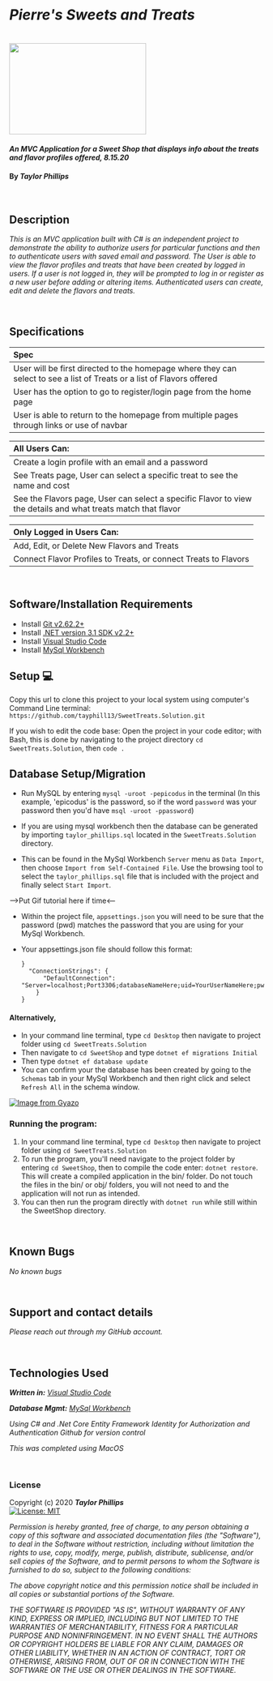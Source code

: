 # _Pierre's Sweets and Treats_

<h1 align="left">
  <img width="270" height="180" src="https://bloximages.newyork1.vip.townnews.com/feastmagazine.com/content/tncms/assets/v3/editorial/a/d5/ad5cd0c2-cde9-11ea-b46a-ffca1fd6dcb7/5f1b4022c2898.image.jpg?resize=1200%2C901">
</h1>


#### _An MVC Application for a Sweet Shop that displays info about the treats and flavor profiles offered, 8.15.20_

#### By _**Taylor Phillips**_

<br>

## Description

_This is an MVC application built with C# is an independent project to demonstrate the ability to authorize users for particular functions and then to authenticate users with saved email and password.  The User is able to view the flavor profiles and treats that have been created by logged in users.  If a user is not logged in, they will be prompted to log in or register as a new user before adding or altering items.  Authenticated users can create, edit and delete the flavors and treats._

<br>

## Specifications

| Spec |
| :--- |
| User will be first directed to the homepage where they can select to see a list of Treats or a list of Flavors offered |
| User has the option to go to register/login page from the home page |
| User is able to return to the homepage from multiple pages through links or use of navbar  |

| All Users Can: |
| :------------  |
| Create a login profile with an email and a password |
| See Treats page, User can select a specific treat to see the name and cost |
| See the Flavors page, User can select a specific Flavor to view the details and what treats match that flavor |

| Only Logged in Users Can: |
| :-----------------------  |
| Add, Edit, or Delete New Flavors and Treats |
| Connect Flavor Profiles to Treats, or connect Treats to Flavors |


<br>

## Software/Installation Requirements
* Install [Git v2.62.2+](https://git-scm.com/downloads/)
* Install [.NET version 3.1 SDK v2.2+](https://dotnet.microsoft.com/download/dotnet-core/2.2)
* Install [Visual Studio Code](https://code.visualstudio.com/)
* Install [MySql Workbench](https://www.mysql.com/products/workbench/)


## Setup 💻

Copy this url to clone this project to your local system using computer's Command Line terminal: 
```https://github.com/tayphill13/SweetTreats.Solution.git```

If you wish to edit the code base: Open the project in your code editor; with Bash, this is done by navigating to the project directory `cd SweetTreats.Solution`, then `code .`


## Database Setup/Migration

* Run MySQL by entering ```mysql -uroot -pepicodus``` in the terminal (In this example, 'epicodus' is the password, so if the word `password` was your password then you'd have ```msql -uroot -ppassword```)

* If you are using mysql workbench then the database can be generated by importing `taylor_phillips.sql` located in the `SweetTreats.Solution` directory.
* This can be found in the MySql Workbench `Server` menu as `Data Import`, then choose `Import from Self-Contained File`.  Use the browsing tool to select the `taylor_phillips.sql` file that is included with the project and finally select `Start Import`.

-->Put Gif tutorial here if time<--
* Within the project file, `appsettings.json` you will need to be sure that the password (pwd) matches the password that you are using for your MySql Workbench.
* Your appsettings.json file should follow this format: <br>

  ```{
  }
    "ConnectionStrings": {
        "DefaultConnection": "Server=localhost;Port3306;databaseNameHere;uid=YourUserNameHere;pwd=YourPasswordHere;"
      }
  }

#### Alternatively,
* In your command line terminal, type `cd Desktop` then navigate to project folder using `cd SweetTreats.Solution`
* Then navigate to `cd SweetShop` and type ``` dotnet ef migrations Initial ```
* Then type ``` dotnet ef database update ```
* You can confirm your the database has been created by going to the `Schemas` tab in your MySql Workbench and then right click and select `Refresh All` in the schema window.

[![Image from Gyazo](https://i.gyazo.com/227d39f3e0d0b3f0d75cf7fc570c2826.gif)](https://gyazo.com/227d39f3e0d0b3f0d75cf7fc570c2826)

### Running the program:
1. In your command line terminal, type `cd Desktop` then navigate to project folder using `cd SweetTreats.Solution`
2. To run the program, you'll need navigate to the project folder by entering `cd SweetShop`, then to compile the code enter: `dotnet restore`. This will create a compiled application in the bin/ folder.  Do not touch the files in the bin/ or obj/ folders, you will not need to and the application will not run as intended.
3. You can then run the program directly with `dotnet run` while still within the SweetShop directory.

<br>

## Known Bugs

_No known bugs_

<br>

## Support and contact details

_Please reach out through my GitHub account._

<br>

## Technologies Used

_**Written in:** [Visual Studio Code](https://code.visualstudio.com/)_

_**Database Mgmt:** [MySql Workbench](https://www.mysql.com/products/workbench/)_

_Using C# and .Net Core_
_Entity Framework_
_Identity for Authorization and Authentication_
_Github for version control_

_This was completed using MacOS_

<br>

### License

Copyright (c) 2020 **_Taylor Phillips_**   
[![License: MIT](https://img.shields.io/badge/License-MIT-yellow.svg)](https://opensource.org/licenses/MIT)

*Permission is hereby granted, free of charge, to any person obtaining a copy
of this software and associated documentation files (the "Software"), to deal
in the Software without restriction, including without limitation the rights
to use, copy, modify, merge, publish, distribute, sublicense, and/or sell
copies of the Software, and to permit persons to whom the Software is
furnished to do so, subject to the following conditions:*

*The above copyright notice and this permission notice shall be included in all
copies or substantial portions of the Software.*

*THE SOFTWARE IS PROVIDED "AS IS", WITHOUT WARRANTY OF ANY KIND, EXPRESS OR
IMPLIED, INCLUDING BUT NOT LIMITED TO THE WARRANTIES OF MERCHANTABILITY,
FITNESS FOR A PARTICULAR PURPOSE AND NONINFRINGEMENT. IN NO EVENT SHALL THE
AUTHORS OR COPYRIGHT HOLDERS BE LIABLE FOR ANY CLAIM, DAMAGES OR OTHER
LIABILITY, WHETHER IN AN ACTION OF CONTRACT, TORT OR OTHERWISE, ARISING FROM,
OUT OF OR IN CONNECTION WITH THE SOFTWARE OR THE USE OR OTHER DEALINGS IN THE
SOFTWARE.*
